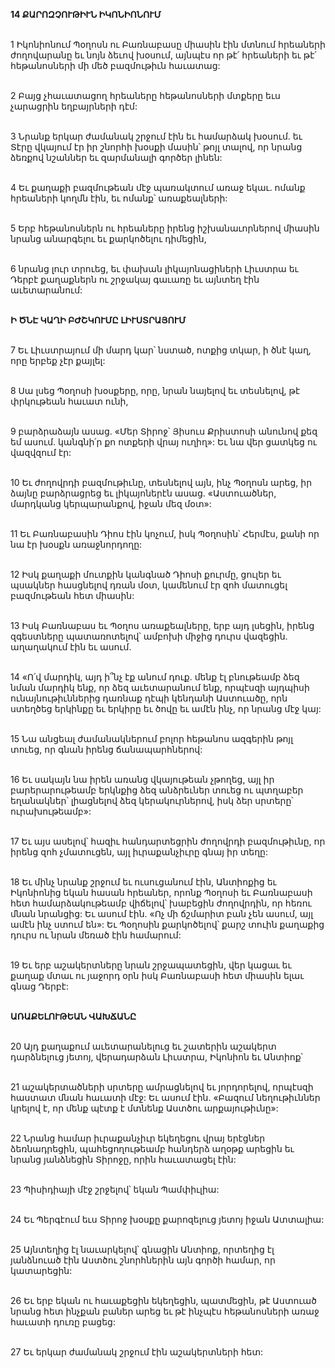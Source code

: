 **14 ՔԱՐՈԶՉՈՒԹԻՒՆ ԻԿՈՆԻՈՆՈՒՄ**

\
1 Իկոնիոնում Պօղոսն ու Բառնաբասը միասին էին մտնում հրեաների ժողովարանը եւ նոյն ձեւով խօսում, այնպէս որ թէ՛ հրեաների եւ թէ՛ հեթանոսների մի մեծ բազմութիւն հաւատաց:

\
2 Բայց չհաւատացող հրեաները հեթանոսների մտքերը եւս չարացրին եղբայրների դէմ:

\
3 Նրանք երկար ժամանակ շրջում էին եւ համարձակ խօսում. եւ Տէրը վկայում էր իր շնորհի խօսքի մասին՝ թոյլ տալով, որ նրանց ձեռքով նշաններ եւ զարմանալի գործեր լինեն:

\
4 Եւ քաղաքի բազմութեան մէջ պառակտում առաջ եկաւ. ոմանք հրեաների կողմն էին, եւ ոմանք՝ առաքեալների:

\
5 Երբ հեթանոսներն ու հրեաները իրենց իշխանաւորներով միասին նրանց անարգելու եւ քարկոծելու դիմեցին,

\
6 նրանց լուր տրուեց, եւ փախան լիկայոնացիների Լիւստրա եւ Դերբէ քաղաքներն ու շրջակայ գաւառը եւ այնտեղ էին աւետարանում:

\
**Ի ԾՆԷ ԿԱՂԻ ԲԺՇԿՈՒՄԸ ԼԻՒՍՏՐԱՅՈՒՄ**

\
 7 Եւ Լիւստրայում մի մարդ կար՝ նստած, ոտքից տկար, ի ծնէ կաղ, որը երբեք չէր քայլել:

\
 8 Սա լսեց Պօղոսի խօսքերը, որը, նրան նայելով եւ տեսնելով, թէ փրկութեան հաւատ ունի,

\
 9 բարձրաձայն ասաց. «Մեր Տիրոջ՝ Յիսուս Քրիստոսի անունով քեզ եմ ասում. կանգնի՛ր քո ոտքերի վրայ ուղիղ»: Եւ նա վեր ցատկեց ու վազվզում էր:

\
 10 Եւ ժողովրդի բազմութիւնը, տեսնելով այն, ինչ Պօղոսն արեց, իր ձայնը բարձրացրեց եւ լիկայոներէն ասաց. «Աստուածներ, մարդկանց կերպարանքով, իջան մեզ մօտ»:

\
 11 Եւ Բառնաբասին Դիոս էին կոչում, իսկ Պօղոսին՝ Հերմէս, քանի որ նա էր խօսքն առաջնորդողը:

\
 12 Իսկ քաղաքի մուտքին կանգնած Դիոսի քուրմը, ցուլեր եւ պսակներ հասցնելով դռան մօտ, կամենում էր զոհ մատուցել բազմութեան հետ միասին:

\
 13 Իսկ Բառնաբաս եւ Պօղոս առաքեալները, երբ այդ լսեցին, իրենց զգեստները պատառոտելով՝ ամբոխի միջից դուրս վազեցին. աղաղակում էին եւ ասում.

\
 14 «Ո՛վ մարդիկ, այդ ի՞նչ էք անում դուք. մենք էլ բնութեամբ ձեզ նման մարդիկ ենք, որ ձեզ աւետարանում ենք, որպէսզի այդպիսի ունայնութիւններից դառնաք դէպի կենդանի Աստուածը, որն ստեղծեց երկինքը եւ երկիրը եւ ծովը եւ ամէն ինչ, որ նրանց մէջ կայ:

\
 15 Նա անցեալ ժամանակներում բոլոր հեթանոս ազգերին թոյլ տուեց, որ գնան իրենց ճանապարհներով:

\
 16 Եւ սակայն նա իրեն առանց վկայութեան չթողեց, այլ իր բարերարութեամբ երկնքից ձեզ անձրեւներ տուեց ու պտղաբեր եղանակներ՝ լիացնելով ձեզ կերակուրներով, իսկ ձեր սրտերը՝ ուրախութեամբ»:

\
 17 Եւ այս ասելով՝ հազիւ հանդարտեցրին ժողովրդի բազմութիւնը, որ իրենց զոհ չմատուցեն, այլ իւրաքանչիւրը գնայ իր տեղը:

\
18 Եւ մինչ նրանք շրջում եւ ուսուցանում էին, Անտիոքից եւ Իկոնիոնից եկան հասան հրեաներ, որոնք Պօղոսի եւ Բառնաբասի հետ համարձակութեամբ վիճելով՝ խաբեցին ժողովրդին, որ հեռու մնան նրանցից: Եւ ասում էին. «Ոչ մի ճշմարիտ բան չեն ասում, այլ ամէն ինչ ստում են»: Եւ Պօղոսին քարկոծելով՝ քարշ տուին քաղաքից դուրս ու նրան մեռած էին համարում:

\
19 Եւ երբ աշակերտները նրան շրջապատեցին, վեր կացաւ եւ քաղաք մտաւ ու յաջորդ օրն իսկ Բառնաբասի հետ միասին ելաւ գնաց Դերբէ:

\
**ԱՌԱՔԵԼՈՒԹԵԱՆ ՎԱԽՃԱՆԸ**

\
20 Այդ քաղաքում աւետարանելուց եւ շատերին աշակերտ դարձնելուց յետոյ, վերադարձան Լիւստրա, Իկոնիոն եւ Անտիոք՝

\
21 աշակերտածների սրտերը ամրացնելով եւ յորդորելով, որպէսզի հաստատ մնան հաւատի մէջ: Եւ ասում էին. «Բազում նեղութիւններ կրելով է, որ մենք պէտք է մտնենք Աստծու արքայութիւնը»:

\
22 Նրանց համար իւրաքանչիւր եկեղեցու վրայ երէցներ ձեռնադրեցին, պահեցողութեամբ հանդերձ աղօթք արեցին եւ նրանց յանձնեցին Տիրոջը, որին հաւատացել էին:

\
23 Պիսիդիայի մէջ շրջելով՝ եկան Պամփիւլիա:

\
24 Եւ Պերգէում եւս Տիրոջ խօսքը քարոզելուց յետոյ իջան Ատտալիա:

\
25 Այնտեղից էլ նաւարկելով՝ գնացին Անտիոք, որտեղից էլ յանձնուած էին Աստծու շնորհներին այն գործի համար, որ կատարեցին:

\
26 Եւ երբ եկան ու հաւաքեցին եկեղեցին, պատմեցին, թէ Աստուած նրանց հետ ինչքան բաներ արեց եւ թէ ինչպէս հեթանոսների առաջ հաւատի դուռը բացեց:

\
27 Եւ երկար ժամանակ շրջում էին աշակերտների հետ:
